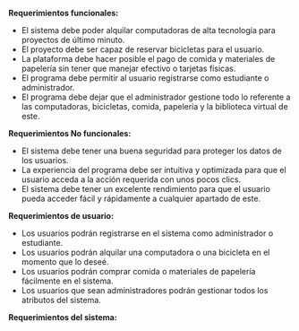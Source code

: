 **Requerimientos funcionales:**
-	El sistema debe poder alquilar computadoras de alta tecnología para proyectos de último minuto.
-	El proyecto debe ser capaz de reservar bicicletas para el usuario.
-	La plataforma debe hacer posible el pago de comida y materiales de papelería sin tener que manejar efectivo o tarjetas físicas.
-	El programa debe permitir al usuario registrarse como estudiante o administrador.
-	El programa debe dejar que el administrador gestione todo lo referente a las computadoras, bicicletas, comida, papelería y la biblioteca virtual de este.

**Requerimientos No funcionales:**
-	El sistema debe tener una buena seguridad para proteger los datos de los usuarios.
-	La experiencia del programa debe ser intuitiva y optimizada para que el usuario acceda a la acción requerida con unos pocos clics.
-	El sistema debe tener un excelente rendimiento para que el usuario pueda acceder fácil y rápidamente a cualquier apartado de este.

**Requerimientos de usuario:**
-	Los usuarios podrán registrarse en el sistema como administrador o estudiante.
-	Los usuarios podrán alquilar una computadora o una bicicleta en el momento que lo deseé.
-	Los usuarios podrán comprar comida o materiales de papelería fácilmente en el sistema.
-	Los usuarios que sean administradores podrán gestionar todos los atributos del sistema.

**Requerimientos del sistema:**
